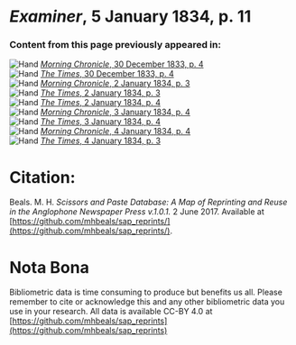 # *Examiner*, 5 January 1834, p. 11  
  
### Content from this page previously appeared in:  
![Hand](http://scissorsandpaste.net/wp-content/uploads/2017/06/smallhandpointer.png) [*Morning Chronicle*, 30 December 1833, p. 4](https://mhbeals.github.io/sap_html/Morning-Chronicle/Morning-Chronicle-30-December-1833-p-4)  
![Hand](http://scissorsandpaste.net/wp-content/uploads/2017/06/smallhandpointer.png) [*The Times*, 30 December 1833, p. 4](https://mhbeals.github.io/sap_html/The-Times/The-Times-30-December-1833-p-4)  
![Hand](http://scissorsandpaste.net/wp-content/uploads/2017/06/smallhandpointer.png) [*Morning Chronicle*, 2 January 1834, p. 3](https://mhbeals.github.io/sap_html/Morning-Chronicle/Morning-Chronicle-2-January-1834-p-3)  
![Hand](http://scissorsandpaste.net/wp-content/uploads/2017/06/smallhandpointer.png) [*The Times*, 2 January 1834, p. 3](https://mhbeals.github.io/sap_html/The-Times/The-Times-2-January-1834-p-3)  
![Hand](http://scissorsandpaste.net/wp-content/uploads/2017/06/smallhandpointer.png) [*The Times*, 2 January 1834, p. 4](https://mhbeals.github.io/sap_html/The-Times/The-Times-2-January-1834-p-4)  
![Hand](http://scissorsandpaste.net/wp-content/uploads/2017/06/smallhandpointer.png) [*Morning Chronicle*, 3 January 1834, p. 4](https://mhbeals.github.io/sap_html/Morning-Chronicle/Morning-Chronicle-3-January-1834-p-4)  
![Hand](http://scissorsandpaste.net/wp-content/uploads/2017/06/smallhandpointer.png) [*The Times*, 3 January 1834, p. 4](https://mhbeals.github.io/sap_html/The-Times/The-Times-3-January-1834-p-4)  
![Hand](http://scissorsandpaste.net/wp-content/uploads/2017/06/smallhandpointer.png) [*Morning Chronicle*, 4 January 1834, p. 4](https://mhbeals.github.io/sap_html/Morning-Chronicle/Morning-Chronicle-4-January-1834-p-4)  
![Hand](http://scissorsandpaste.net/wp-content/uploads/2017/06/smallhandpointer.png) [*The Times*, 4 January 1834, p. 3](https://mhbeals.github.io/sap_html/The-Times/The-Times-4-January-1834-p-3)  


# Citation: 

Beals. M. H. *Scissors and Paste Database: A Map of Reprinting and Reuse in the Anglophone Newspaper Press v.1.0.1.* 2 June 2017. Available at [https://github.com/mhbeals/sap_reprints/](https://github.com/mhbeals/sap_reprints/). 

# Nota Bona

Bibliometric data is time consuming to produce but benefits us all. Please remember to cite or acknowledge this and any other bibliometric data you use in your research. All data is available CC-BY 4.0 at [https://github.com/mhbeals/sap_reprints](https://github.com/mhbeals/sap_reprints)